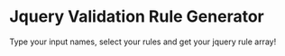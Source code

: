 # Jquery Validation Rule Generator

Type your input names, select your rules and get your jquery rule array!
